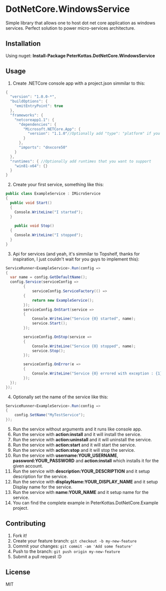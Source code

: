 # DotNetCore.WindowsService

Simple library that allows one to host dot net core application as windows services. Perfect solution to power micro-services architecture.

## Installation

Using nuget:
**Install-Package PeterKottas.DotNetCore.WindowsService**

## Usage

1. Create .NETCore console app with a project.json simmilar to this:
```cs
{
  "version": "1.0.0-*",
  "buildOptions": {
    "emitEntryPoint": true
  },
  "frameworks": {
    "netcoreapp1.1": {
      "dependencies": {
        "Microsoft.NETCore.App": {
          "version": "1.1.0"//Optionally add "type": "platform" if you don't want self contained app
        }
      },
      "imports": "dnxcore50"
    }
  },
  "runtimes": { //Optionally add runtimes that you want to support
    "win81-x64": {}
  }
}
```
2. Create your first service, something like this:
```cs
public class ExampleService : IMicroService
{
  public void Start()
  {
    Console.WriteLine("I started");
  }
  
	public void Stop()
  {
    Console.WriteLine("I stopped");
  }
}
```
3. Api for services (and yeah, it's simmilar to Topshelf, thanks for inspiration, I just couldn't wait for you guys to implement this):
```cs
ServiceRunner<ExampleService>.Run(config =>
{
  var name = config.GetDefaultName();
  config.Service(serviceConfig =>
		{
			serviceConfig.ServiceFactory(() =>
		{
			return new ExampleService();
		});
		serviceConfig.OnStart(service =>
		{
			Console.WriteLine("Service {0} started", name);
			service.Start();
		});

		serviceConfig.OnStop(service =>
		{
			Console.WriteLine("Service {0} stopped", name);
			service.Stop();
		});

		serviceConfig.OnError(e =>
		{
			Console.WriteLine("Service {0} errored with exception : {1}", name, e.Message);
		});
  });
});
```
4. Optionally set the name of the service like this:
```cs
ServiceRunner<ExampleService>.Run(config =>
{
	config.SetName("MyTestService");
});
```
5. Run the service without arguments and it runs like console app.
6. Run the service with **action:install** and it will install the service.
7. Run the service with **action:uninstall** and it will uninstall the service.
8. Run the service with **action:start** and it will start the service.
9. Run the service with **action:stop** and it will stop the service.
10. Run the service with **username:YOUR_USERNAME**, **password:YOUR_PASSWORD** and **action:install** which installs it for the given account.
11. Run the service with **description:YOUR_DESCRIPTION** and it setup description for the service.
11. Run the service with **displayName:YOUR_DISPLAY_NAME** and it setup Display name for the service.
12. Run the service with **name:YOUR_NAME** and it setup name for the service.
13. You can find the complete example in PeterKottas.DotNetCore.Example project.

## Contributing

1. Fork it!
2. Create your feature branch: `git checkout -b my-new-feature`
3. Commit your changes: `git commit -am 'Add some feature'`
4. Push to the branch: `git push origin my-new-feature`
5. Submit a pull request :D

## License

MIT 
